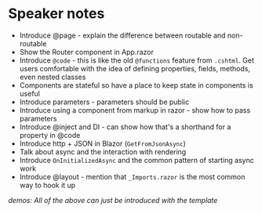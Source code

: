 # Speaker notes

- Introduce @page - explain the difference between routable and non-routable
- Show the Router component in App.razor
- Introduce `@code` - this is like the old `@functions` feature from `.cshtml`. Get users comfortable with the idea of defining properties, fields, methods, even nested classes
- Components are stateful so have a place to keep state in components is useful
- Introduce parameters - parameters should be public
- Introduce using a component from markup in razor - show how to pass parameters
- Introduce @inject and DI - can show how that's a shorthand for a property in @code
- Introduce http + JSON in Blazor (`GetFromJsonAsync`)
- Talk about async and the interaction with rendering 
- Introduce `OnInitializedAsync` and the common pattern of starting async work
- Introduce @layout - mention that `_Imports.razor` is the most common way to hook it up

*demos: All of the above can just be introduced with the template*
